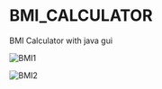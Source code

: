 # BMI_CALCULATOR
BMI Calculator with java gui


![BMI1](https://user-images.githubusercontent.com/108510745/215046461-0eac376a-1447-47d4-9303-f91633043431.png)



![BMI2](https://user-images.githubusercontent.com/108510745/215046487-51832bf3-0e3c-4e25-89b6-c1a34bbcc584.png)
